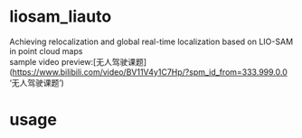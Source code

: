 # liosam_liauto
Achieving relocalization and global real-time localization  based on LIO-SAM in point cloud maps\
sample video preview:[无人驾驶课题](https://www.bilibili.com/video/BV11V4y1C7Hp/?spm_id_from=333.999.0.0 ‘无人驾驶课题’)
# usage

                                                                           
                                                                             